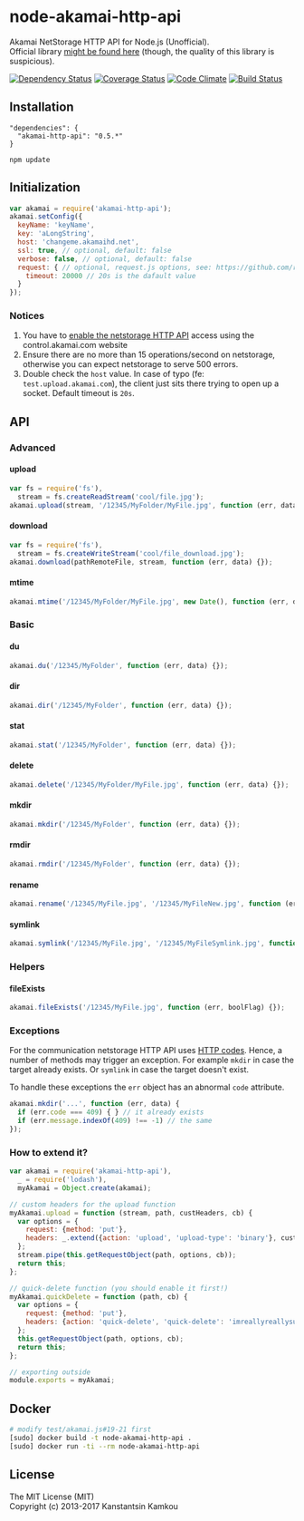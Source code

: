 node-akamai-http-api
====================
Akamai NetStorage HTTP API for Node.js (Unofficial).  
Official library [might be found here](https://github.com/akamai-open/NetStorageKit-Node) (though, the quality of this library is suspicious).

[![Dependency Status](https://www.versioneye.com/user/projects/56eca2d34fb9b000127dc24e/badge.svg?style=flat)](https://www.versioneye.com/user/projects/56eca2d34fb9b000127dc24e)
[![Coverage Status](https://coveralls.io/repos/github/kkamkou/node-akamai-http-api/badge.svg?branch=master)](https://coveralls.io/github/kkamkou/node-akamai-http-api?branch=master)
[![Code Climate](https://codeclimate.com/github/kkamkou/node-akamai-http-api/badges/gpa.svg)](https://codeclimate.com/github/kkamkou/node-akamai-http-api)
[![Build Status](https://travis-ci.org/kkamkou/node-akamai-http-api.svg?branch=master)](https://travis-ci.org/kkamkou/node-akamai-http-api)

## Installation
```
"dependencies": {
  "akamai-http-api": "0.5.*"
}
```
```npm update```

## Initialization
```javascript
var akamai = require('akamai-http-api');
akamai.setConfig({
  keyName: 'keyName',
  key: 'aLongString',
  host: 'changeme.akamaihd.net',
  ssl: true, // optional, default: false
  verbose: false, // optional, default: false
  request: { // optional, request.js options, see: https://github.com/request/request#requestoptions-callback
    timeout: 20000 // 20s is the dafault value
  }
});
```

### Notices
1. You have to [enable the netstorage HTTP API](https://control.akamai.com/dl/customers/NS/NetStrgHttpCM.pdf) access using the control.akamai.com website
2. Ensure there are no more than 15 operations/second on netstorage, otherwise you can expect netstorage to serve 500 errors.
3. Double check the `host` value. In case of typo (fe: `test.upload.akamai.com`), the client just sits there trying to open up a socket. Default timeout is `20s`.

## API
### Advanced
#### upload
```javascript
var fs = require('fs'),
  stream = fs.createReadStream('cool/file.jpg');
akamai.upload(stream, '/12345/MyFolder/MyFile.jpg', function (err, data) {});
```
#### download
```javascript
var fs = require('fs'),
  stream = fs.createWriteStream('cool/file_download.jpg');
akamai.download(pathRemoteFile, stream, function (err, data) {});
```
#### mtime
```javascript
akamai.mtime('/12345/MyFolder/MyFile.jpg', new Date(), function (err, data) {});
```

### Basic
#### du
```javascript
akamai.du('/12345/MyFolder', function (err, data) {});
```
#### dir
```javascript
akamai.dir('/12345/MyFolder', function (err, data) {});
```
#### stat
```javascript
akamai.stat('/12345/MyFolder', function (err, data) {});
```
#### delete
```javascript
akamai.delete('/12345/MyFolder/MyFile.jpg', function (err, data) {});
```
#### mkdir
```javascript
akamai.mkdir('/12345/MyFolder', function (err, data) {});
```
#### rmdir
```javascript
akamai.rmdir('/12345/MyFolder', function (err, data) {});
```
#### rename
```javascript
akamai.rename('/12345/MyFile.jpg', '/12345/MyFileNew.jpg', function (err, data) {});
```
#### symlink
```javascript
akamai.symlink('/12345/MyFile.jpg', '/12345/MyFileSymlink.jpg', function (err, data) {});
```

### Helpers
#### fileExists
```javascript
akamai.fileExists('/12345/MyFile.jpg', function (err, boolFlag) {});
```

### Exceptions
For the communication netstorage HTTP API uses [HTTP codes](http://www.w3.org/Protocols/rfc2616/rfc2616-sec10.html).
Hence, a number of methods may trigger an exception. For example `mkdir` in case the target already exists.
Or `symlink` in case the target doesn't exist.

To handle these exceptions the `err` object has an abnormal `code` attribute.

```javascript
akamai.mkdir('...', function (err, data) {
  if (err.code === 409) { } // it already exists
  if (err.message.indexOf(409) !== -1) // the same
});
```

### How to extend it?
```javascript
var akamai = require('akamai-http-api'),
  _ = require('lodash'),
  myAkamai = Object.create(akamai);

// custom headers for the upload function
myAkamai.upload = function (stream, path, custHeaders, cb) {
  var options = {
    request: {method: 'put'},
    headers: _.extend({action: 'upload', 'upload-type': 'binary'}, custHeaders)
  };
  stream.pipe(this.getRequestObject(path, options, cb));
  return this;
};

// quick-delete function (you should enable it first!)
myAkamai.quickDelete = function (path, cb) {
  var options = {
    request: {method: 'put'},
    headers: {action: 'quick-delete', 'quick-delete': 'imreallyreallysure'}
  };
  this.getRequestObject(path, options, cb);
  return this;
};

// exporting outside
module.exports = myAkamai;
```

## Docker
```sh
# modify test/akamai.js#19-21 first
[sudo] docker build -t node-akamai-http-api .
[sudo] docker run -ti --rm node-akamai-http-api
```

## License
The MIT License (MIT)  
Copyright (c) 2013-2017 Kanstantsin Kamkou

